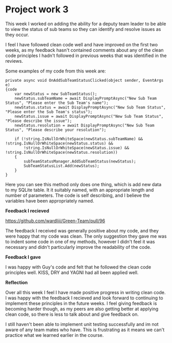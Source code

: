 # Project work 3

This week I worked on adding the ability for a deputy team leader to be able to view the status of sub teams so they can identify and resolve issues as they occur. 

I feel I have followed clean code well and have improved on the first two weeks, as my feedback hasn't contained comments about any of the clean code principles I hadn't followed in previous weeks that was identified in the reviews.

Some examples of my code from this week are:

```
private async void OnAddSubTeamStatusClicked(object sender, EventArgs e)
{code 
	var newStatus = new SubTeamStatus();
	newStatus.subTeamName = await DisplayPromptAsync("New Sub Team Status", "Please enter the Sub Team's name");
    newStatus.status = await DisplayPromptAsync("New Sub Team Status", "Please enter the Sub Team's status");
    newStatus.issue = await DisplayPromptAsync("New Sub Team Status", "Please describe the issue");
    newStatus.resolution = await DisplayPromptAsync("New Sub Team Status", "Please describe your resolution");

	if (!string.IsNullOrWhiteSpace(newStatus.subTeamName) && !string.IsNullOrWhiteSpace(newStatus.status) &&
		!string.IsNullOrWhiteSpace(newStatus.issue) && !string.IsNullOrWhiteSpace(newStatus.resolution))
	{
		subTeamStatusManager.AddSubTeamStatus(newStatus);
		SubTeamStatusList.Add(newStatus);
	}
}
```

Here you can see this method only does one thing, which is add new data to my SQLite table. It it suitably named, with an appropriate length and number of parameters. The code is self describing, and I believe the variables have been appropriately named.

__Feedback I recieved__

https://github.com/wardliii/Green-Team/pull/96

The feedback I received was generally positive about my code, and they were happy that my code was clean. The only suggestion they gave me was to indent some code in one of my methods, however I didn't feel it was necessary and didn't particularly improve the readability of the code.

__Feedback I gave__

I was happy with Guy's code and felt that he followed the clean code principles well. KISS, DRY and YAGNI had all been applied well.

__Reflection__

Over all this week I feel I have made positive progress in writing clean code. I was happy with the feedback I recieved and look forward to continuing to implement these principles in the future weeks. I feel giving feedback is becoming harder though, as my peers are also getting better at applying clean code, so there is less to talk about and give feedback on.

I still haven't been able to implement unit testing successfully and im not aware of any team mates who have. This is frustrating as it means we can't practice what we learned earlier in the course. 

